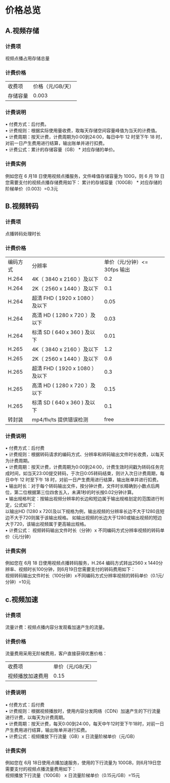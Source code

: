 # 价格总览

## A.视频存储  
### 计费项  
视频点播占用存储总量  
### 计费价格  
<table>
<tr>
    <td>收费项<br/>
    <td>价格（元/GB/天）</td>
</tr>
<tr>
    <td> 存储容量<br/>
    <td>0.003</td>
</tr>
</table>

### 计费说明
•	付费方式：后付费。  
•	计费规则：根据实际使用量收费，取每天存储空间容量峰值为当天的计费值。  
•	计费周期：按天计费，计费周期为0:00到24:00，每日中午 12 时至下午 18 时，对前一日产生费用进行结算，输出账单并进行扣费。  
•	计费公式：累计的存储容量（GB） * 对应存储的单价。  
### 计费实例
例如您在 6 月18 日使用视频点播服务，文件峰值存储容量为 100G，则 6 月 19 日您需要支付的视频点播存储费用如下：
累计的存储容量（100GB） * 对应存储的阶梯单价（0.003）=0.3元

## B.视频转码
### 计费项
点播转码处理时长
### 计费价格
<table>
<tr>
    <td>编码方式<br/>
    <td>分辨率</td>
    <td>单价（元/分钟）<= 30fps 输出</td>	
</tr>
<tr>
    <td> H.264<br/>
    <td>4K（ 3840 x 2160 ）及以下</td>
    <td>0.2</td>	
</tr>
<tr>
    <td> H.264<br/>
    <td>2K（ 2560 x 1440 ）及以下</td>
    <td>0.1</td>
</tr>
<tr>
    <td> H.264<br/>
    <td>超清 FHD ( 1920 x 1080 ）及以下</td>
    <td>0.05</td>	
</tr>
<tr>
    <td> H.264<br/>
    <td>高清 HD ( 1280 x 720 ）及以下</td>
    <td>0.03</td>	
</tr>
<tr>
    <td> H.264<br/>
    <td>标清 SD ( 640 x 360 ) 及以下</td>
    <td>0.01</td>	
</tr>
<tr>
    <td> H.265<br/>
    <td>4K（ 3840 x 2160 ）及以下</td>
    <td>1.2</td>	
</tr>
<tr>
    <td> H.265<br/>
    <td>2K（ 2560 x 1440 ）及以下</td>
    <td>0.6</td>	
</tr>
<tr>
    <td> H.265<br/>
    <td>超清 FHD ( 1920 x 1080 ）及以下</td>
    <td>0.3</td>	
</tr>
<tr>
    <td> H.265<br/>
    <td>高清 HD ( 1280 x 720 ）及以下</td>
    <td>0.15</td>
</tr>
<tr>	
    <td> H.265<br/>
    <td>标清 SD ( 640 x 360 ) 及以下</td>
    <td>0.1</td>
</tr>
<tr>
    <td> 转封装<br/>
    <td>mp4/flv/ts  提供错误检测</td>
    <td>free</td>
</tr>
</table>

### 计费说明
•	付费方式：后付费  
•	计费规则：根据转码请求的编码方式、分辨率和转码输出文件时长收费，以每天为计费周期。  
•	计费周期：按天计费，计费周期为0:00到24:00，计费生效时间戳为转码任务完成时间，如当天23:00提交转码，于次日0:05转码结束，则计入次日计费周期，每日中午 12 时至下午 18 时，对前一日产生费用进行结算，输出账单并进行扣费。  
•	输出时长：对于每个转码输出文件，按分钟计费，文件时长精确到小数点后两位，第二位根据第三位四舍五入，未满1秒的时长按0.02分钟计算。  
•	输出规格判定：按输出视频分辨率的长边和短边属于输出规格划定的范围进行判定，公式如下：  
以输出HD (1280 x 720)及以下规格为例，输出视频的分辨率长边不大于1280且短边不大于720则属于该输出规格。
如输出视频的长边大于1280或输出视频的短边大于720，该输出视频属于更高输出规格。  
•	计费公式：
视频转码输出文件时长（分钟）x 不同编码方式分辨率视频的转码单价（元/分钟）
### 计费实例
例如您在 6月 18 日使用视频点播转码服务，H.264 编码方式转出2560 x 1440分辨率、视频时长100分钟，则6月19日您需要支付的转码费用如下：  
视频转码输出文件时长（100分钟）x不同编码方式分辨率视频的转码单价（0.1元/分钟）=10元
## c.视频加速
### 计费项
流量计费：视频点播内容分发观看加速产生的流量。
### 计费价格
流量费用采用无阶梯费用，客户直接获得优惠价格：
<table>
<tr>
    <td>收费项<br/>
    <td>单价（元/GB/天）</td>
</tr>
<tr>
    <td> 视频播放加速费用<br/>
    <td>0.15</td>
</tr>
</table>

### 计费说明
•	付费方式：后付费  
•	计费规则：根据视频播放时，使用内容分发网络（CDN）加速产生的下行流量进行计费，以每天为计费周期。  
•	计费周期：按天计费，每天0:00到24:00，每天中午12时至下午18时，对前一日产生费用进行结算，输出账单并进行扣费。  
•	计费公式：视频播放下行流量（GB）x 日流量阶梯单价（元/GB）
### 计费实例
例如您在 6月 18日使用点播加速服务，使用的下行流量为 100GB，则6月19日您需要支付的视频点播流量费用如下：  
视频播放下行流量（100GB） x 日流量阶梯单价（0.15元/GB）=15元
